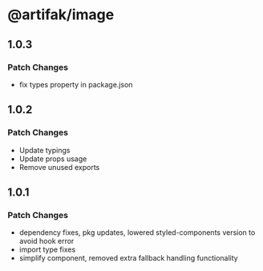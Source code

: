 # @artifak/image

## 1.0.3

### Patch Changes

- fix types property in package.json

## 1.0.2

### Patch Changes

- Update typings
- Update props usage
- Remove unused exports

## 1.0.1

### Patch Changes

- dependency fixes, pkg updates, lowered styled-components version to avoid hook error
- import type fixes
- simplify component, removed extra fallback handling functionality
